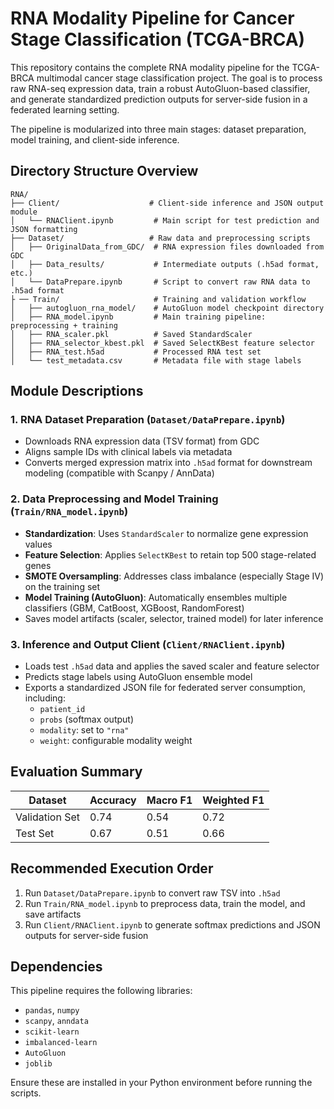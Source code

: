 # RNA Modality Pipeline for Cancer Stage Classification (TCGA-BRCA)

This repository contains the complete RNA modality pipeline for the TCGA-BRCA multimodal cancer stage classification project. The goal is to process raw RNA-seq expression data, train a robust AutoGluon-based classifier, and generate standardized prediction outputs for server-side fusion in a federated learning setting.

The pipeline is modularized into three main stages: dataset preparation, model training, and client-side inference.

## Directory Structure Overview
```
RNA/
├── Client/                    # Client-side inference and JSON output module
│   └── RNAClient.ipynb         # Main script for test prediction and JSON formatting
├── Dataset/                   # Raw data and preprocessing scripts
│   ├── OriginalData_from_GDC/  # RNA expression files downloaded from GDC
│   ├── Data_results/           # Intermediate outputs (.h5ad format, etc.)
│   └── DataPrepare.ipynb       # Script to convert raw RNA data to .h5ad format
├ ── Train/                     # Training and validation workflow
│   ├── autogluon_rna_model/    # AutoGluon model checkpoint directory
│   ├── RNA_model.ipynb         # Main training pipeline: preprocessing + training
│   ├── RNA_scaler.pkl          # Saved StandardScaler
│   ├── RNA_selector_kbest.pkl  # Saved SelectKBest feature selector
│   ├── RNA_test.h5ad           # Processed RNA test set
│   └── test_metadata.csv       # Metadata file with stage labels
```

## Module Descriptions

### 1. RNA Dataset Preparation (`Dataset/DataPrepare.ipynb`)

- Downloads RNA expression data (TSV format) from GDC
- Aligns sample IDs with clinical labels via metadata
- Converts merged expression matrix into `.h5ad` format for downstream modeling (compatible with Scanpy / AnnData)

### 2. Data Preprocessing and Model Training (`Train/RNA_model.ipynb`)

- **Standardization**: Uses `StandardScaler` to normalize gene expression values
- **Feature Selection**: Applies `SelectKBest` to retain top 500 stage-related genes
- **SMOTE Oversampling**: Addresses class imbalance (especially Stage IV) on the training set
- **Model Training (AutoGluon)**: Automatically ensembles multiple classifiers (GBM, CatBoost, XGBoost, RandomForest)
- Saves model artifacts (scaler, selector, trained model) for later inference

### 3. Inference and Output Client (`Client/RNAClient.ipynb`)

- Loads test `.h5ad` data and applies the saved scaler and feature selector
- Predicts stage labels using AutoGluon ensemble model
- Exports a standardized JSON file for federated server consumption, including:
  - `patient_id`
  - `probs` (softmax output)
  - `modality`: set to `"rna"`
  - `weight`: configurable modality weight

## Evaluation Summary

| Dataset   | Accuracy | Macro F1 | Weighted F1 |
|-----------|----------|----------|-------------|
| Validation Set | 0.74     | 0.54     | 0.72        |
| Test Set       | 0.67     | 0.51     | 0.66        |

## Recommended Execution Order

1. Run `Dataset/DataPrepare.ipynb` to convert raw TSV into `.h5ad`
2. Run `Train/RNA_model.ipynb` to preprocess data, train the model, and save artifacts
3. Run `Client/RNAClient.ipynb` to generate softmax predictions and JSON outputs for server-side fusion

## Dependencies

This pipeline requires the following libraries:

- `pandas`, `numpy`
- `scanpy`, `anndata`
- `scikit-learn`
- `imbalanced-learn`
- `AutoGluon`
- `joblib`

Ensure these are installed in your Python environment before running the scripts.
